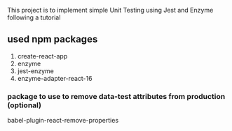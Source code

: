 This project is to implement simple Unit Testing using Jest and Enzyme following a tutorial

## used npm packages

1. create-react-app
2. enzyme 
3. jest-enzyme 
4. enzyme-adapter-react-16 

### package to use to remove data-test attributes from production (optional)

babel-plugin-react-remove-properties



